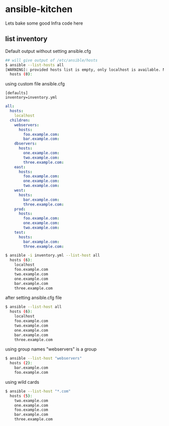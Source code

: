 # ansible-kitchen
Lets bake some good Infra code here

## list inventory

Default output without setting ansible.cfg
```bash
## will give output of /etc/ansible/hosts
$ ansible --list-hosts all
[WARNING]: provided hosts list is empty, only localhost is available. Note that the implicit localhost does not match 'all'
  hosts (0):
```

using custom file ansible.cfg
```buildoutcfg
[defaults]
inventory=inventory.yml
```

```yaml
all:
  hosts:
    localhost
  children:
    webservers:
      hosts:
        foo.example.com:
        bar.example.com:
    dbservers:
      hosts:
        one.example.com:
        two.example.com:
        three.example.com:
    east:
      hosts:
        foo.example.com:
        one.example.com:
        two.example.com:
    west:
      hosts:
        bar.example.com:
        three.example.com:
    prod:
      hosts:
        foo.example.com:
        one.example.com:
        two.example.com:
    test:
      hosts:
        bar.example.com:
        three.example.com:
```

```bash
$ ansible -i inventory.yml --list-host all
  hosts (6):
    localhost
    foo.example.com
    two.example.com
    one.example.com
    bar.example.com
    three.example.com
```

after setting ansible.cfg file
```bash
$ ansible --list-host all
  hosts (6):
    localhost
    foo.example.com
    two.example.com
    one.example.com
    bar.example.com
    three.example.com
```

using group names "webservers" is a group
```bash
$ ansible --list-host "webservers"
  hosts (2):
    bar.example.com
    foo.example.com
```

using wild cards
```bash
$ ansible --list-host "*.com"
  hosts (5):
    two.example.com
    one.example.com
    foo.example.com
    bar.example.com
    three.example.com
```



